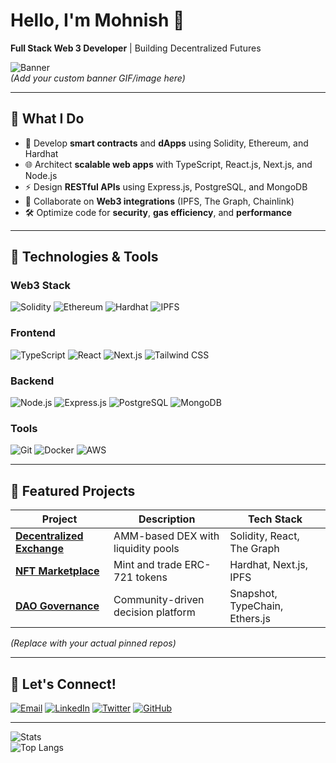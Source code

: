 # Hello, I'm Mohnish 👋  
**Full Stack Web 3 Developer** | Building Decentralized Futures  

![Banner](https://raw.githubusercontent.com/mohnishdev/mohnishdev/main/assets/banner.gif)  
*(Add your custom banner GIF/image here)*

---

## 🚀 **What I Do**  
- 🔗 Develop **smart contracts** and **dApps** using Solidity, Ethereum, and Hardhat  
- 🌐 Architect **scalable web apps** with TypeScript, React.js, Next.js, and Node.js  
- ⚡ Design **RESTful APIs** using Express.js, PostgreSQL, and MongoDB  
- 🤝 Collaborate on **Web3 integrations** (IPFS, The Graph, Chainlink)  
- 🛠️ Optimize code for **security**, **gas efficiency**, and **performance**  

---

## 🔧 **Technologies & Tools**  

### **Web3 Stack**  
![Solidity](https://img.shields.io/badge/Solidity-%23363636.svg?style=for-the-badge&logo=solidity&logoColor=white)
![Ethereum](https://img.shields.io/badge/Ethereum-3C3C3D?style=for-the-badge&logo=ethereum&logoColor=white)
![Hardhat](https://img.shields.io/badge/Hardhat-FFF100?style=for-the-badge&logo=hardhat&logoColor=black)
![IPFS](https://img.shields.io/badge/IPFS-65C2CB?style=for-the-badge&logo=ipfs&logoColor=white)

### **Frontend**  
![TypeScript](https://img.shields.io/badge/TypeScript-007ACC?style=for-the-badge&logo=typescript&logoColor=white)
![React](https://img.shields.io/badge/React-20232A?style=for-the-badge&logo=react&logoColor=61DAFB)
![Next.js](https://img.shields.io/badge/Next.js-000000?style=for-the-badge&logo=nextdotjs&logoColor=white)
![Tailwind CSS](https://img.shields.io/badge/Tailwind_CSS-38B2AC?style=for-the-badge&logo=tailwind-css&logoColor=white)

### **Backend**  
![Node.js](https://img.shields.io/badge/Node.js-339933?style=for-the-badge&logo=nodedotjs&logoColor=white)
![Express.js](https://img.shields.io/badge/Express.js-000000?style=for-the-badge&logo=express&logoColor=white)
![PostgreSQL](https://img.shields.io/badge/PostgreSQL-4169E1?style=for-the-badge&logo=postgresql&logoColor=white)
![MongoDB](https://img.shields.io/badge/MongoDB-47A248?style=for-the-badge&logo=mongodb&logoColor=white)

### **Tools**  
![Git](https://img.shields.io/badge/Git-F05032?style=for-the-badge&logo=git&logoColor=white)
![Docker](https://img.shields.io/badge/Docker-2496ED?style=for-the-badge&logo=docker&logoColor=white)
![AWS](https://img.shields.io/badge/AWS-232F3E?style=for-the-badge&logo=amazon-aws&logoColor=white)

---

## 📁 **Featured Projects**  

| Project | Description | Tech Stack |  
|---------|-------------|------------|  
| **[Decentralized Exchange](https://github.com/mohnishdev/dex)** | AMM-based DEX with liquidity pools | Solidity, React, The Graph |  
| **[NFT Marketplace](https://github.com/mohnishdev/nft-marketplace)** | Mint and trade ERC-721 tokens | Hardhat, Next.js, IPFS |  
| **[DAO Governance](https://github.com/mohnishdev/dao-governance)** | Community-driven decision platform | Snapshot, TypeChain, Ethers.js |  

*(Replace with your actual pinned repos)*

---

## 🔗 **Let's Connect!**  

[![Email](https://img.shields.io/badge/Email-FF4088?style=for-the-badge&logo=gmail&logoColor=white)](mailto:devmohnishsharma@gmail.com)
[![LinkedIn](https://img.shields.io/badge/LinkedIn-0A66C2?style=for-the-badge&logo=linkedin&logoColor=white)](https://linkedin.com/in/mohnishdev)
[![Twitter](https://img.shields.io/badge/Twitter-1DA1F2?style=for-the-badge&logo=twitter&logoColor=white)](https://twitter.com/yourhandle)
[![GitHub](https://img.shields.io/badge/GitHub-181717?style=for-the-badge&logo=github&logoColor=white)](https://github.com/mohnishdev)

---

![Stats](https://github-readme-stats.vercel.app/api?username=mohnishdev&show_icons=true&theme=radical)  
![Top Langs](https://github-readme-stats.vercel.app/api/top-langs/?username=mohnishdev&layout=compact&theme=radical)
